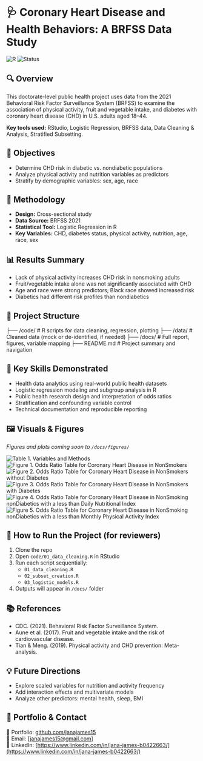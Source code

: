 # 🩺 Coronary Heart Disease and Health Behaviors: A BRFSS Data Study

![R](https://img.shields.io/badge/R-Data%20Science-blue?logo=r)
![Status](https://img.shields.io/badge/status-Complete-success)

## 🔍 Overview
This doctorate-level public health project uses data from the 2021 Behavioral Risk Factor Surveillance System (BRFSS) to examine the association of physical activity, fruit and vegetable intake, and diabetes with coronary heart disease (CHD) in U.S. adults aged 18–44.

**Key tools used:** RStudio, Logistic Regression, BRFSS data, Data Cleaning & Analysis, Stratified Subsetting.

## 📌 Objectives
- Determine CHD risk in diabetic vs. nondiabetic populations
- Analyze physical activity and nutrition variables as predictors
- Stratify by demographic variables: sex, age, race

## 🧪 Methodology
- **Design:** Cross-sectional study
- **Data Source:** BRFSS 2021
- **Statistical Tool:** Logistic Regression in R
- **Key Variables:** CHD, diabetes status, physical activity, nutrition, age, race, sex

## 📊 Results Summary
- Lack of physical activity increases CHD risk in nonsmoking adults
- Fruit/vegetable intake alone was not significantly associated with CHD
- Age and race were strong predictors; Black race showed increased risk
- Diabetics had different risk profiles than nondiabetics

## 📁 Project Structure
├── /code/ # R scripts for data cleaning, regression, plotting
├── /data/ # Cleaned data (mock or de-identified, if needed)
├── /docs/ # Full report, figures, variable mapping
├── README.md # Project summary and navigation

## 🧠 Key Skills Demonstrated
- Health data analytics using real-world public health datasets
- Logistic regression modeling and subgroup analysis in R
- Public health research design and interpretation of odds ratios
- Stratification and confounding variable control
- Technical documentation and reproducible reporting

## 🖼️ Visuals & Figures
*Figures and plots coming soon to `/docs/figures/`*

![Table 1. Variables and Methods](docs/figures/Table%201.%20Variables%20and%20Methods.png)
![Figure 1. Odds Ratio Table for Coronary Heart Disease in NonSmokers](docs/figures/Figure%201.%20Odds%20Ratio%20Table%20for%20Coronary%20Heart%20Disease%20in%20NonSmokers.png)
![Figure 2. Odds Ratio Table for Coronary Heart Disease in NonSmokers without Diabetes](docs/figures/Figure%202.%20Odds%20Ratio%20Table%20for%20Coronary%20Heart%20Diseasein%20NonSmokers%20without%20Diabetes.png)
![Figure 3. Odds Ratio Table for Coronary Heart Disease in NonSmokers with Diabetes](docs/figures/Figure%203.%20Odds%20Ratio%20Table%20for%20Coronary%20Heart%20Disease%20in%20NonSmokers%20with%20Diabetes.png)
![Figure 4. Odds Ratio Table for Coronary Heart Disease in NonSmoking nonDiabetics with a less than Daily Nutritional Index](docs/figures/Figure%204.%20Odds%20Ratio%20Table%20for%20Coronary%20Heart%20Disease%20in%20NonSmoking%20nonDiabetics%20with%20a%20less%20than%20Daily%20Nutritional%20Index.png)
![Figure 5. Odds Ratio Table for Coronary Heart Disease in NonSmoking nonDiabetics with a less than Monthly Physical Activity Index](docs/figures/Figure%205.%20Odds%20Ratio%20Table%20for%20Coronary%20Heart%20Disease%20in%20NonSmoking%20nonDiabetics%20with%20a%20less%20than%20Monthly%20Physical%20Activity%20Index.png)


## 📘 How to Run the Project (for reviewers)
1. Clone the repo
2. Open `code/01_data_cleaning.R` in RStudio
3. Run each script sequentially:  
   - `01_data_cleaning.R`  
   - `02_subset_creation.R`  
   - `03_logistic_models.R`
4. Outputs will appear in `/docs/` folder

## 📚 References 
- CDC. (2021). Behavioral Risk Factor Surveillance System.
- Aune et al. (2017). Fruit and vegetable intake and the risk of cardiovascular disease.
- Tian & Meng. (2019). Physical activity and CHD prevention: Meta-analysis.

## 💡 Future Directions
- Explore scaled variables for nutrition and activity frequency
- Add interaction effects and multivariate models
- Analyze other predictors: mental health, sleep, BMI

## 🔗 Portfolio & Contact
📂 Portfolio: [github.com/janajames15](https://github.com/janajames15)  
📧 Email: [janajames15@gmail.com]  
🔗 LinkedIn: [https://www.linkedin.com/in/jana-james-b0422663/](https://www.linkedin.com/in/jana-james-b0422663/)
